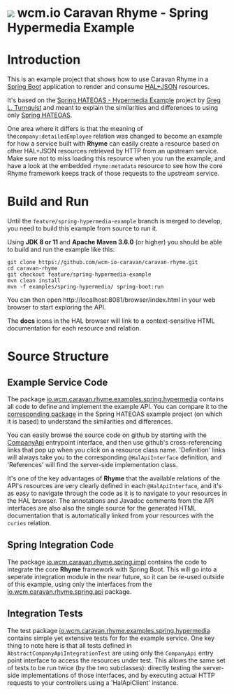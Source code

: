 <img src="https://wcm.io/images/favicon-16@2x.png"/> wcm.io Caravan Rhyme - Spring Hypermedia Example
======

# Introduction

This is an example project that shows how to use Caravan Rhyme in a [Spring Boot](https://spring.io/projects/spring-boot) application
to render and consume [HAL+JSON](https://stateless.group/hal_specification.html) resources.

It's based on the [Spring HATEOAS - Hypermedia Example](https://github.com/spring-projects/spring-hateoas-examples/tree/main/hypermedia)
project by [Greg L. Turnquist](https://github.com/gregturn) and meant to explain the similarities and differences to using only [Spring HATEOAS](https://spring.io/projects/spring-hateoas).

One area where it differs is that the meaning of the`company:detailedEmployee` relation was changed to become an example for how a service built with **Rhyme** 
can easily create a resource based on other HAL+JSON resources retrieved by HTTP from an upstream service. Make sure not to miss loading this resource when you run the example, and have a look at the embedded `rhyme:metadata` resource to see how the core Rhyme framework keeps track of those requests to the upstream service.

# Build and Run

Until the `feature/spring-hypermedia-example` branch is merged to develop, you need to build this example from source to run it.

Using **JDK 8 or 11** and **Apache Maven 3.6.0** (or higher) you should be able to build and run the example like this:

```
git clone https://github.com/wcm-io-caravan/caravan-rhyme.git
cd caravan-rhyme
git checkout feature/spring-hypermedia-example
mvn clean install
mvn -f examples/spring-hypermedia/ spring-boot:run
```
You can then open http://localhost:8081/browser/index.html in your web browser to start exploring the API. 

The **docs** icons in the HAL browser will link to a context-sensitive HTML documentation for each resource and relation.

# Source Structure

## Example Service Code
The package [io.wcm.caravan.rhyme.examples.spring.hypermedia](src/main/java/io/wcm/caravan/rhyme/examples/spring/hypermedia) 
contains all code to define and implement the example API. You can compare it to the [corresponding package](https://github.com/spring-projects/spring-hateoas-examples/tree/main/hypermedia/src/main/java/org/springframework/hateoas/examples)
in the Spring HATEOAS example project (on which it is based) to understand the similarities and differences.

You can easily browse the source code on github by starting with the [CompanyApi](src/main/java/io/wcm/caravan/rhyme/examples/spring/hypermedia/CompanyApi.java)
entrypoint interface, and then use github's cross-referencing links that pop up when you click on a resource class name. 'Definition' links will always take you to the corresponding
`@HalApiInterface` definition, and 'References' will find the server-side implementation class.

It's one of the key advantages of **Rhyme** that the available relations of the API's resources are very clearly defined in each `@HalApiInterface`,
and it's as easy to navigate through the code as it is to navigate to your resources in the HAL browser. The annotations and Javadoc comments from the API interfaces are
also also the single source for the generated HTML documentation that is automatically linked from your resources with the `curies` relation.

## Spring Integration Code
The package [io.wcm.caravan.rhyme.spring.impl](src/main/java/io/wcm/caravan/rhyme/spring/impl) contains the code to integrate the core **Rhyme**
framework with Spring Boot. This will go into a seperate integration module in the near future, so it can be re-used outside of this example, 
using only the interfaces from the [io.wcm.caravan.rhyme.spring.api](src/main/java/io/wcm/caravan/rhyme/spring/api) package.

## Integration Tests
The test package [io.wcm.caravan.rhyme.examples.spring.hypermedia](src/test/java/io/wcm/caravan/rhyme/examples/spring/hypermedia) contains simple yet extensive tests for
for the example service. One key thing to note here is that all tests defined in `AbstractCompanyApiIntegrationTest` are using only the `CompanyApi` entry point interface
to access the resources under test. This allows the same set of tests to be run twice (by the two subclasses): directly testing the server-side implementations of those interfaces, and by executing actual HTTP requests to your controllers using a 'HalApiClient' instance.




